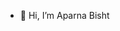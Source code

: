 - 👋 Hi, I’m Aparna Bisht
<!---
- 👀 I’m interested in ...
- 🌱 I’m currently learning ...
- 💞️ I’m looking to collaborate on ...
- 📫 How to reach me ...
--->

<!---
bishtaparna/bishtaparna is a ✨ special ✨ repository because its `README.md` (this file) appears on your GitHub profile.
You can click the Preview link to take a look at your changes.
--->
